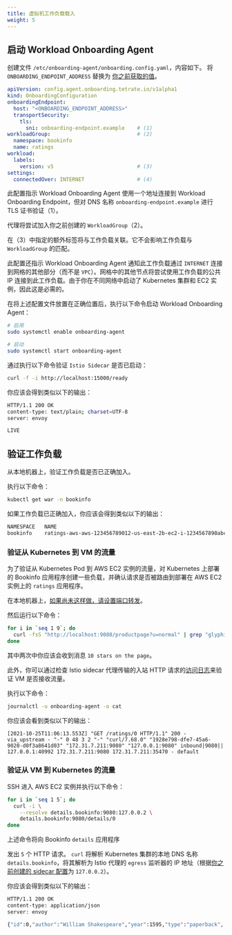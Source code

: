 ```yaml
---
title: 虚拟机工作负载载入
weight: 5
---
```


## 启动 Workload Onboarding Agent

创建文件 `/etc/onboarding-agent/onboarding.config.yaml`，内容如下。
将 `ONBOARDING_ENDPOINT_ADDRESS` 替换为 [你之前获取的值](../enable-workload-onboarding)。

```yaml
apiVersion: config.agent.onboarding.tetrate.io/v1alpha1
kind: OnboardingConfiguration
onboardingEndpoint:
  host: "<ONBOARDING_ENDPOINT_ADDRESS>"
  transportSecurity:
    tls:
      sni: onboarding-endpoint.example    # (1)
workloadGroup:                            # (2)
  namespace: bookinfo
  name: ratings
workload:
  labels:
    version: v5                           # (3)
settings:
  connectedOver: INTERNET                 # (4)
```

此配置指示 Workload Onboarding Agent 使用一个地址连接到 Workload Onboarding Endpoint，但对 DNS 名称 `onboarding-endpoint.example` 进行 TLS 证书验证（1）。

代理将尝试加入你之前创建的 `WorkloadGroup`（2）。

在（3）中指定的额外标签将与工作负载关联。它不会影响工作负载与 `WorkloadGroup` 的匹配。

此配置还指示 Workload Onboarding Agent 通知此工作负载通过 `INTERNET` 连接到网格的其他部分（而不是 `VPC`）。网格中的其他节点将尝试使用工作负载的公共 IP 连接到此工作负载。由于你在不同网络中启动了 Kubernetes 集群和 EC2 实例，因此这是必需的。

在将上述配置文件放置在正确位置后，执行以下命令启动 Workload Onboarding Agent：

```bash
# 启用
sudo systemctl enable onboarding-agent

# 启动
sudo systemctl start onboarding-agent
```

通过执行以下命令验证 `Istio Sidecar` 是否已启动：

```bash
curl -f -i http://localhost:15000/ready
```

你应该会得到类似以下的输出：

```bash
HTTP/1.1 200 OK
content-type: text/plain; charset=UTF-8
server: envoy

LIVE
```

## 验证工作负载 

从本地机器上，验证工作负载是否已正确加入。

执行以下命令：

```bash
kubectl get war -n bookinfo 
```

如果工作负载已正确加入，你应该会得到类似以下的输出：

```bash
NAMESPACE   NAME                                                              AGENT CONNECTED   AGE
bookinfo    ratings-aws-aws-123456789012-us-east-2b-ec2-i-1234567890abcdef0   True              1m
```

### 验证从 Kubernetes 到 VM 的流量

为了验证从 Kubernetes Pod 到 AWS EC2 实例的流量，对 Kubernetes 上部署的 Bookinfo 应用程序创建一些负载，并确认请求是否被路由到部署在 AWS EC2 实例上的 `ratings` 应用程序。

在本地机器上，[如果尚未这样做，请设置端口转发](../bookinfo)。

然后运行以下命令：

```bash
for i in `seq 1 9`; do
  curl -fsS "http://localhost:9080/productpage?u=normal" | grep "glyphicon-star" | wc -l | awk '{print $1" stars on the page"}'
done
```

其中两次中你应该会收到消息 `10 stars on the page`。

此外，你可以通过检查 Istio sidecar 代理传输的入站 HTTP 请求的[访问日志](https://www.envoyproxy.io/docs/envoy/latest/configuration/observability/access_log/usage)来验证 VM 是否接收流量。

执行以下命令：

```bash
journalctl -u onboarding-agent -o cat
```

你应该会看到类似以下的输出：

```text
[2021-10-25T11:06:13.553Z] "GET /ratings/0 HTTP/1.1" 200 - via_upstream - "-" 0 48 3 2 "-" "curl/7.68.0" "1928e798-dfe7-45a6-9020-d0f3a8641d03" "172.31.7.211:9080" "127.0.0.1:9080" inbound|9080|| 127.0.0.1:40992 172.31.7.211:9080 172.31.7.211:35470 - default
```

### 验证从 VM 到 Kubernetes 的流量

SSH 进入 AWS EC2 实例并执行以下命令：

```bash
for i in `seq 1 5`; do
  curl -i \
    --resolve details.bookinfo:9080:127.0.0.2 \
    details.bookinfo:9080/details/0
done
```

上述命令将向 Bookinfo `details` 应用程序

发出 `5` 个 HTTP 请求。
`curl` 将解析 Kubernetes 集群的本地 DNS 名称 `details.bookinfo`，将其解析为 Istio 代理的 `egress` 监听器的 IP 地址（根据[你之前创建的 sidecar 配置](../configure-workload-onboarding)为 `127.0.0.2`）。

你应该会得到类似以下的输出：

```bash
HTTP/1.1 200 OK
content-type: application/json
server: envoy

{"id":0,"author":"William Shakespeare","year":1595,"type":"paperback",   "pages":200,"publisher":"PublisherA","language":"English",   "ISBN-10":"1234567890","ISBN-13":"123-1234567890"}
```

